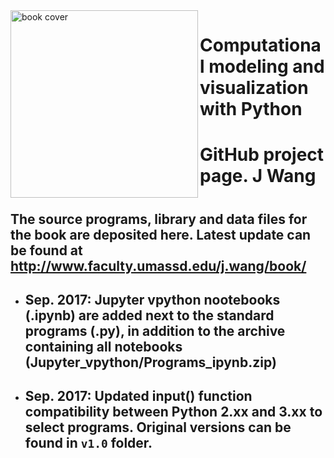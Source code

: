<img src="http://www.faculty.umassd.edu/j.wang/book/cover1.jpg" width="300px" align="left" border="0" alt="book cover">

# Computational modeling and visualization with Python
# GitHub project page. J Wang
#
## The source programs, library and data files for the book are deposited here. Latest update can be found at http://www.faculty.umassd.edu/j.wang/book/
- ## Sep. 2017: Jupyter vpython nootebooks (.ipynb) are added next to the standard programs (.py), in addition to the archive containing all  notebooks (Jupyter_vpython/Programs_ipynb.zip)
- ## Sep. 2017: Updated input() function compatibility between Python 2.xx and 3.xx to select programs. Original versions can be found in `v1.0` folder.
